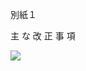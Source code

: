 別紙１

主 な 改 正 事 項

![](https://www.nta.go.jp/tmp/ff520be7-b52e-401c-b645-f584bb0c3535/images/0294aa38484c798b8dcd9552ce7ef1611cf584304424c0ec0f9e21fbe135b843.jpg)
